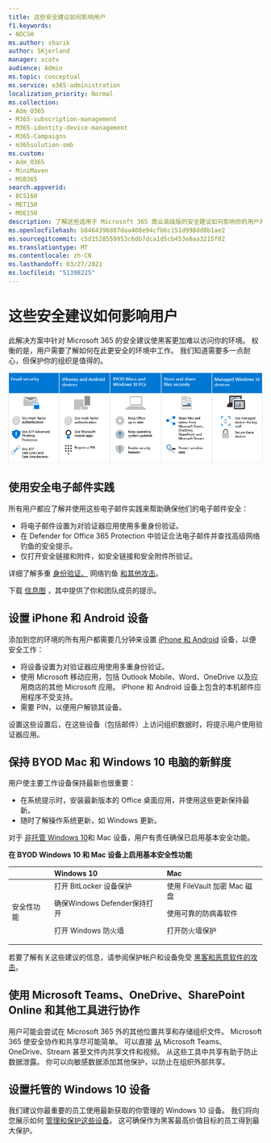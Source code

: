 ```yaml
---
title: 这些安全建议如何影响用户
f1.keywords:
- NOCSH
ms.author: sharik
author: SKjerland
manager: scotv
audience: Admin
ms.topic: conceptual
ms.service: o365-administration
localization_priority: Normal
ms.collection:
- Adm_O365
- M365-subscription-management
- M365-identity-device-management
- M365-Campaigns
- m365solution-smb
ms.custom:
- Adm_O365
- MiniMaven
- MSB365
search.appverid:
- BCS160
- MET150
- MOE150
description: 了解这些适用于 Microsoft 365 商业高级版的安全建议如何影响你的用户并保护你的数据。
ms.openlocfilehash: b8464396887daa408e94cfb6c151d998dd8b1ae2
ms.sourcegitcommit: c5d1528559953c6db7dca1d5cb453e0aa3215f02
ms.translationtype: MT
ms.contentlocale: zh-CN
ms.lasthandoff: 03/27/2021
ms.locfileid: "51398225"
---
```

# <a name="how-these-security-recommendations-affect-your-users"></a>这些安全建议如何影响用户

此解决方案中针对 Microsoft 365 的安全建议使黑客更加难以访问你的环境。 权衡的是，用户需要了解如何在此更安全的环境中工作。 我们知道需要多一点耐心，但保护你的组织是值得的。

![插图汇总了下面针对 iPhone、Android 设备、Mac、Windows 10、共享和关键人员的关键点](../media/M365-democracy-Users_900px.png)

## <a name="use-secure-email-practices"></a>使用安全电子邮件实践

所有用户都应了解并使用这些电子邮件实践来帮助确保他们的电子邮件安全：

- 将电子邮件设置为对验证器应用使用多重身份验证。
- 在 Defender for Office 365 Protection 中验证合法电子邮件并查找高级网络钓鱼的安全提示。
- 仅打开安全链接和附件，如安全链接和安全附件所验证。

详细了解多重 [身份验证、](m365-campaigns-multifactor-authenication.md) 网络钓鱼 [和其他攻击](m365-campaigns-phishing-and-attacks.md)。

下载 [信息图](m365-campaigns-protect-campaign-infographic.md) ，其中提供了你和团队成员的提示。

## <a name="set-up-iphones-and-android-devices"></a>设置 iPhone 和 Android 设备

添加到您的环境的所有用户都需要几分钟来设置 [iPhone 和 Android](../business/set-up-mobile-devices.md?toc=%2Fmicrosoft-365%2Fcampaigns%2Ftoc.json) 设备，以便安全工作：

- 将设备设置为对验证器应用使用多重身份验证。
- 使用 Microsoft 移动应用，包括 Outlook Mobile、Word、OneDrive 以及应用商店的其他 Microsoft 应用。 iPhone 和 Android 设备上包含的本机邮件应用程序不受支持。 
- 需要 PIN，以便用户解锁其设备。

设置这些设置后，在这些设备（包括邮件）上访问组织数据时，将提示用户使用验证器应用。

## <a name="keep-byod-macs-and-windows-10-pcs-fresh"></a>保持 BYOD Mac 和 Windows 10 电脑的新鲜度

用户使主要工作设备保持最新也很重要：

- 在系统提示时，安装最新版本的 Office 桌面应用，并使用这些更新保持最新。
- 随时了解操作系统更新，如 Windows 更新。

对于 [非托管 Windows 10](m365-campaigns-protect-pcs-macs.md)和 Mac 设备，用户有责任确保已启用基本安全功能。

**在 BYOD Windows 10 和 Mac 设备上启用基本安全性功能**

| |**Windows 10**|**Mac**|
|:-----|:-----|:------|
|安全性功能|打开 BitLocker 设备保护<p><p> 确保Windows Defender保持打开 <p>打开 Windows 防火墙| 使用 FileVault 加密 Mac 磁盘 <p><p>使用可靠的防病毒软件 <p>打开防火墙保护|

若要了解有关这些建议的信息，请参阅保护帐户和设备免受 [黑客和恶意软件的攻击](https://support.office.com/article/Protect-your-account-and-devices-from-hackers-and-malware-066d6216-a56b-4f90-9af3-b3a1e9a327d6#ID0EAABAAA=Windows_10)。

## <a name="collaborate-using-microsoft-teams-onedrive-sharepoint-online-and-other-tools"></a>使用 Microsoft Teams、OneDrive、SharePoint Online 和其他工具进行协作

用户可能会尝试在 Microsoft 365 外的其他位置共享和存储组织文件。 Microsoft 365 使安全协作和共享尽可能简单。 可以直接 [从](share-files-and-videos.md) Microsoft Teams、OneDrive、Stream 甚至文件内共享文件和视频。 从这些工具中共享有助于防止数据泄露。 你可以向敏感数据添加其他保护，以防止在组织外部共享。

## <a name="set-up-managed-windows-10-devices"></a>设置托管的 Windows 10 设备

我们建议你最重要的员工使用最新获取的你管理的 Windows 10 设备。 我们将向您展示如何 [管理和保护这些设备](../business/set-up-windows-devices.md?toc=/microsoft-365/campaigns/toc.json)。 这可确保作为黑客最高价值目标的员工得到最大保护。
